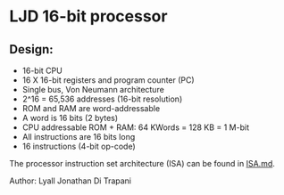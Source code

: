 LJD 16-bit processor
====================

Design:
-------

- 16-bit CPU
- 16 X 16-bit registers and program counter (PC)
- Single bus, Von Neumann architecture
- 2^16 = 65,536 addresses (16-bit resolution)
- ROM and RAM are word-addressable
- A word is 16 bits (2 bytes)
- CPU addressable ROM + RAM:  64 KWords = 128 KB = 1 M-bit
- All instructions are 16 bits long
- 16 instructions (4-bit op-code)

The processor instruction set architecture (ISA) can be found in
[ISA.md](ISA.md).


Author:  Lyall Jonathan Di Trapani
